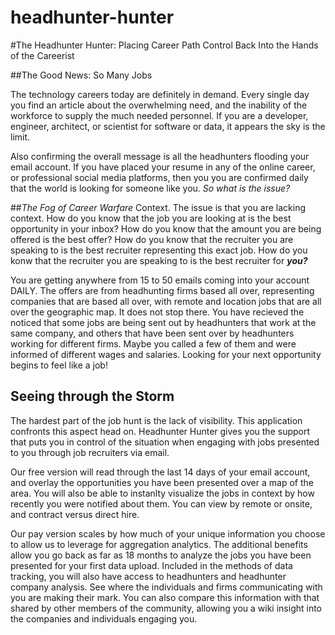 # headhunter-hunter
#The Headhunter Hunter: Placing Career Path Control Back Into the Hands of the Careerist

##The Good News: So Many Jobs

The technology careers today are definitely in demand. Every single day you find an article about the overwhelming need, and the inability 
of the workforce to supply the much needed personnel. If you are a developer, engineer, architect, or scientist for software or data, 
it appears the sky is the limit. 

Also confirming the overall message is all the headhunters flooding your email account. If you have placed your resume in any of the online 
career, or professional social media platforms, then you you are confirmed daily that the world is looking for someone like you. 
<i>So what is the issue?</i>

##<i>The Fog of Career Warfare</i>
Context. The issue is that you are lacking </b>context.</b> How do you know that the job you are looking at is the best opportunity in your
inbox? How do you know that the amount you are being offered is the best offer? How do you know that the recruiter you are speaking to is 
the best recruiter representing this exact job. How do you konw that the recruiter you are speaking to is the best recruiter for <i><b>you?</b></i> 

You are getting anywhere from 15 to 50 emails coming into your account DAILY. The offers are from headhunting firms based all over, 
representing companies that are based all over, with remote and location jobs that are all over the geographic map. It does not stop there. 
You have recieved the noticed that some jobs are being sent out by headhunters that work at the same company, and others that have been sent 
over by headhunters working for different firms. Maybe you called a few of them and were informed of different wages and salaries. 
Looking for your next opportunity begins to feel like a job!
    
## <b>Seeing through the Storm</b>
The hardest part of the job hunt is the lack of visibility. This application confronts this aspect head on. Headhunter Hunter gives you the 
support that puts you in control of the situation when engaging with jobs presented to you through job recruiters via email. 

Our free version will read through the last 14 days of your email account, and overlay the opportunities you have been presented over a map 
of the area. You will also be able to instanlty visualize the jobs in context by how recently you were notified about them. You can view by 
remote or onsite, and contract versus direct hire.

Our pay version scales by how much of your unique information you choose to allow us to leverage for aggregation analytics. The additional 
benefits allow you go back as far as 18 months to analyze the jobs you have been presented for your first data upload. Included in the methods 
of data tracking, you will also have access to headhunters and headhunter company analysis. See where the individuals and firms communicating 
with you are making their mark. You can also compare this information with that shared by other members of the community, allowing you a 
wiki insight into the companies and individuals engaging you.
